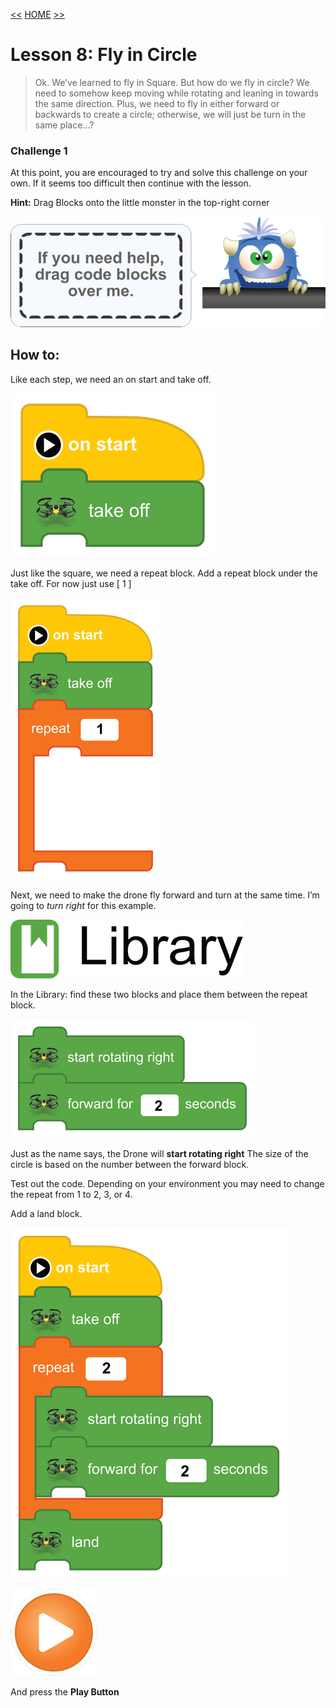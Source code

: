 [<<](12-lesson-7-a-square-repeat-block.md)  [HOME](https://github.com/drjonesy/ParrotDrone_Airborne_CodingWithTynker) [>>](14-lesson-9-variables)
# Lesson 8: Fly in Circle

> Ok. We’ve learned to fly in Square. But how do we fly in circle? We need to somehow keep moving while rotating and leaning in towards the same direction. Plus, we need to fly in either forward or backwards to create a circle; otherwise, we will just be turn in the same place…?

### Challenge 1

At this point, you are encouraged to try and solve this challenge on your own. If it seems too difficult then continue with the lesson.

**Hint:** Drag Blocks onto the little monster in the top-right corner

![](images/13-L8-step1.png)

## How to:
Like each step, we need an on start and take off.

![](images/13-L8-step2.png)

Just like the square, we need a repeat block. Add a repeat block under the take off. For now just use [ 1 ]

![](images/13-L8-step3.png)

Next, we need to make the drone fly forward and turn at the same time. I’m going to *turn right* for this example.

![](images/13-L8-step4.png)

In the Library: find these two blocks and place them between the repeat block.

![](images/13-L8-step5.png)

Just as the name says, the Drone will **start rotating right**
The size of the circle is based on the number between the forward block.

Test out the code. Depending on your environment you may need to change the repeat from 1 to 2, 3, or 4.

Add a land block.

![](images/13-L8-step6.png)

![](images/06-L01-playBtn.png)

And press the **Play Button**
